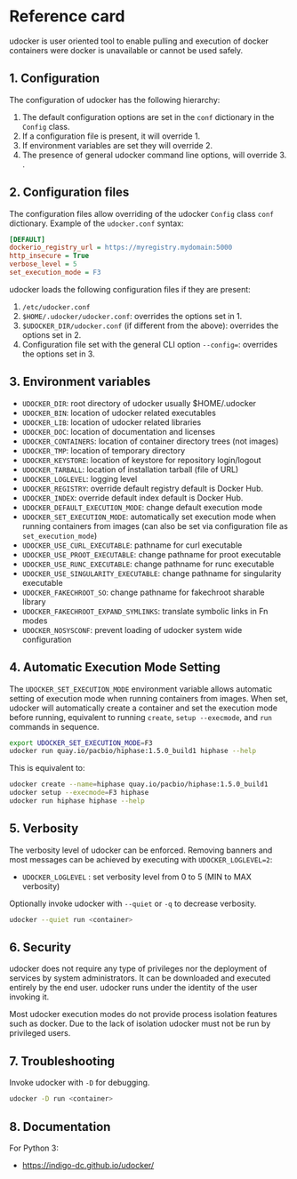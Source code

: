 # Reference card

udocker is user oriented tool to enable pulling and execution of docker
containers were docker is unavailable or cannot be used safely.

## 1. Configuration

The configuration of udocker has the following hierarchy:

1. The default configuration options are set in the `conf` dictionary in the `Config` class.
2. If a configuration file is present, it will override 1.
3. If environment variables are set they will override 2.
4. The presence of general udocker command line options, will override 3. .

## 2. Configuration files

The configuration files allow overriding of the udocker `Config` class
`conf` dictionary. Example of the `udocker.conf` syntax:

```ini
[DEFAULT]
dockerio_registry_url = https://myregistry.mydomain:5000
http_insecure = True
verbose_level = 5
set_execution_mode = F3
```

udocker loads the following configuration files if they are present:

1. `/etc/udocker.conf`
2. `$HOME/.udocker/udocker.conf`: overrides the options set in 1.
3. `$UDOCKER_DIR/udocker.conf` (if different from the above): overrides the options set in 2.
4. Configuration file set with the general CLI option `--config=`: overrides the options set in 3.

## 3. Environment variables

* `UDOCKER_DIR`: root directory of udocker usually $HOME/.udocker
* `UDOCKER_BIN`: location of udocker related executables
* `UDOCKER_LIB`: location of udocker related libraries
* `UDOCKER_DOC`: location of documentation and licenses
* `UDOCKER_CONTAINERS`: location of container directory trees (not images)
* `UDOCKER_TMP`: location of temporary directory
* `UDOCKER_KEYSTORE`: location of keystore for repository login/logout
* `UDOCKER_TARBALL`: location of installation tarball (file of URL)
* `UDOCKER_LOGLEVEL`: logging level
* `UDOCKER_REGISTRY`: override default registry default is Docker Hub.
* `UDOCKER_INDEX`: override default index default is Docker Hub.
* `UDOCKER_DEFAULT_EXECUTION_MODE`: change default execution mode
* `UDOCKER_SET_EXECUTION_MODE`: automatically set execution mode when running
  containers from images (can also be set via configuration file as `set_execution_mode`)
* `UDOCKER_USE_CURL_EXECUTABLE`: pathname for curl executable
* `UDOCKER_USE_PROOT_EXECUTABLE`: change pathname for proot executable
* `UDOCKER_USE_RUNC_EXECUTABLE`: change pathname for runc executable
* `UDOCKER_USE_SINGULARITY_EXECUTABLE`: change pathname for singularity executable
* `UDOCKER_FAKECHROOT_SO`: change pathname for fakechroot sharable library
* `UDOCKER_FAKECHROOT_EXPAND_SYMLINKS`: translate symbolic links in Fn modes
* `UDOCKER_NOSYSCONF`: prevent loading of udocker system wide configuration

## 4. Automatic Execution Mode Setting

The `UDOCKER_SET_EXECUTION_MODE` environment variable allows automatic setting
of execution mode when running containers from images. When set, udocker will
automatically create a container and set the execution mode before running,
equivalent to running `create`, `setup --execmode`, and `run` commands in sequence.

```bash
export UDOCKER_SET_EXECUTION_MODE=F3
udocker run quay.io/pacbio/hiphase:1.5.0_build1 hiphase --help
```

This is equivalent to:
```bash
udocker create --name=hiphase quay.io/pacbio/hiphase:1.5.0_build1
udocker setup --execmode=F3 hiphase
udocker run hiphase hiphase --help
```

## 5. Verbosity

The verbosity level of udocker can be enforced. Removing banners and most
messages can be achieved by executing with `UDOCKER_LOGLEVEL=2`:

* `UDOCKER_LOGLEVEL` : set verbosity level from 0 to 5 (MIN to MAX verbosity)

Optionally invoke udocker with `--quiet` or `-q` to decrease verbosity.

```bash
udocker --quiet run <container>
```

## 6. Security

udocker does not require any type of privileges nor the deployment of
services by system administrators. It can be downloaded and executed
entirely by the end user. udocker runs under the identity of the user
invoking it.

Most udocker execution modes do not provide process isolation features
such as docker. Due to the lack of isolation udocker must not be run
by privileged users.

## 7. Troubleshooting

Invoke udocker with `-D` for debugging.

```bash
udocker -D run <container>
```

## 8. Documentation

For Python 3:

* <https://indigo-dc.github.io/udocker/>
